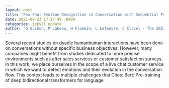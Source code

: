 ```yaml
--- 
layout: post 
title: "Few-Shot Emotion Recognition in Conversation with Sequential Prototypical Networks" 
date: 2021-09-23 17:17:49 -0400 
categories: jekyll update 
author: "G Guibon, M Labeau, H Flamein, L Lefeuvre, C Clavel - The 2021 Conference on , 2021" 
--- 
```

Several recent studies on dyadic humanhuman interactions have been done on conversations without specific business objectives. However, many companies might benefit from studies dedicated to more precise environments such as after sales services or customer satisfaction surveys. In this work, we place ourselves in the scope of a live chat customer service in which we want to detect emotions and their evolution in the conversation flow. This context leads to multiple challenges that Cites: Bert: Pre-training of deep bidirectional transformers for language